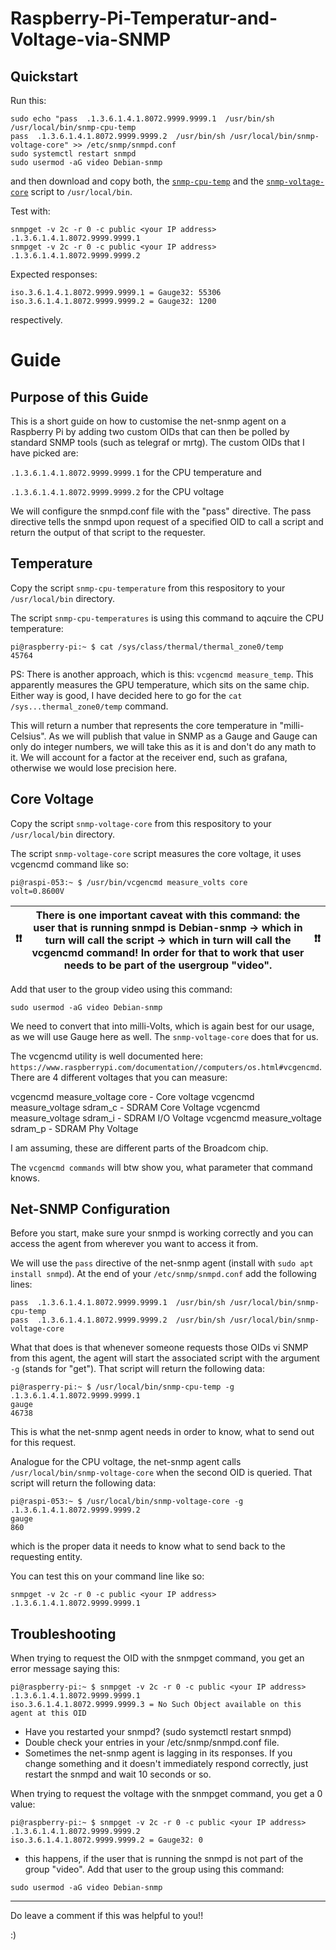 # Raspberry-Pi-Temperatur-and-Voltage-via-SNMP

## Quickstart

Run this:

```
sudo echo "pass  .1.3.6.1.4.1.8072.9999.9999.1  /usr/bin/sh /usr/local/bin/snmp-cpu-temp
pass  .1.3.6.1.4.1.8072.9999.9999.2  /usr/bin/sh /usr/local/bin/snmp-voltage-core" >> /etc/snmp/snmpd.conf
sudo systemctl restart snmpd
sudo usermod -aG video Debian-snmp
```
and then download and copy both, the [```snmp-cpu-temp```](https://github.com/ThomasStolt/Raspberry-Pi-Temperatur-and-Voltage-via-SNMP/blob/main/snmp-cpu-temp) and the [```snmp-voltage-core```](https://github.com/ThomasStolt/Raspberry-Pi-Temperatur-and-Voltage-via-SNMP/blob/main/snmp-voltage-core) script to ```/usr/local/bin```.

Test with:

```console
snmpget -v 2c -r 0 -c public <your IP address> .1.3.6.1.4.1.8072.9999.9999.1
snmpget -v 2c -r 0 -c public <your IP address> .1.3.6.1.4.1.8072.9999.9999.2
```

Expected responses:

```
iso.3.6.1.4.1.8072.9999.9999.1 = Gauge32: 55306
iso.3.6.1.4.1.8072.9999.9999.2 = Gauge32: 1200
```

respectively.

# Guide

## Purpose of this Guide

This is a short guide on how to customise the net-snmp agent on a Raspberry Pi by adding two custom OIDs that can then be polled by standard SNMP tools (such as telegraf or mrtg). The custom OIDs that I have picked are:

```.1.3.6.1.4.1.8072.9999.9999.1``` for the CPU temperature and

```.1.3.6.1.4.1.8072.9999.9999.2``` for the CPU voltage

We will configure the snmpd.conf file with the "pass" directive. The pass directive tells the snmpd upon request of a specified OID to call a script and return the output of that script to the requester.

## Temperature

Copy the script ```snmp-cpu-temperature``` from this respository to your ```/usr/local/bin``` directory.

The script ```snmp-cpu-temperatures``` is using this command to aqcuire the CPU temperature:

```console
pi@raspberry-pi:~ $ cat /sys/class/thermal/thermal_zone0/temp
45764
```

PS: There is another approach, which is this: ```vcgencmd measure_temp```. This apparently measures the GPU temperature, which sits on the same chip. Either way is good, I have decided here to go for the ```cat /sys...thermal_zone0/temp``` command.

This will return a number that represents the core temperature in "milli-Celsius". As we will publish that value in SNMP as a Gauge and Gauge can only do integer numbers, we will take this as it is and don't do any math to it. We will account for a factor at the receiver end, such as grafana, otherwise we would lose precision here.

## Core Voltage

Copy the script ```snmp-voltage-core``` from this respository to your ```/usr/local/bin``` directory.

The script ```snmp-voltage-core``` script measures the core voltage, it uses vcgencmd command like so:

```console
pi@raspi-053:~ $ /usr/bin/vcgencmd measure_volts core
volt=0.8600V
```

| ❗❗ | There is one important caveat with this command: the user that is running snmpd is Debian-snmp -> which in turn will call the script -> which in turn will call the vcgencmd command! In order for that to work that user needs to be part of the usergroup "video". | ❗❗ |
| :---: | :---: | :---: |

Add that user to the group video using this command:

```
sudo usermod -aG video Debian-snmp
```

We need to convert that into milli-Volts, which is again best for our usage, as we will use Gauge here as well. The ```snmp-voltage-core``` does that for us.

The vcgencmd utility is well documented here: ```https://www.raspberrypi.com/documentation//computers/os.html#vcgencmd```. There are 4 different voltages that you can measure:

vcgencmd measure_voltage core - Core voltage
vcgencmd measure_voltage sdram_c - SDRAM Core Voltage
vcgencmd measure_voltage sdram_i - SDRAM I/O Voltage
vcgencmd measure_voltage sdram_p - SDRAM Phy Voltage

I am assuming, these are different parts of the Broadcom chip.

The ```vcgencmd commands``` will btw show you, what parameter that command knows.

## Net-SNMP Configuration

Before you start, make sure your snmpd is working correctly and you can access the agent from wherever you want to access it from.

We will use the ```pass``` directive of the net-snmp agent (install with ```sudo apt install snmpd```). At the end of your ```/etc/snmp/snmpd.conf``` add the following lines:

```
pass  .1.3.6.1.4.1.8072.9999.9999.1  /usr/bin/sh /usr/local/bin/snmp-cpu-temp
pass  .1.3.6.1.4.1.8072.9999.9999.2  /usr/bin/sh /usr/local/bin/snmp-voltage-core
```

What that does is that whenever someone requests those OIDs vi SNMP from this agent, the agent will start the associated script with the argument ```-g``` (stands for "get"). That script will return the following data:

```console
pi@rasperry-pi:~ $ /usr/local/bin/snmp-cpu-temp -g
.1.3.6.1.4.1.8072.9999.9999.1
gauge
46738
```

This is what the net-snmp agent needs in order to know, what to send out for this request.

Analogue for the CPU voltage, the net-snmp agent calls ```/usr/local/bin/snmp-voltage-core``` when the second OID is queried. That script will return the following data:

```console
pi@raspi-053:~ $ /usr/local/bin/snmp-voltage-core -g
.1.3.6.1.4.1.8072.9999.9999.2
gauge
860
```

which is the proper data it needs to know what to send back to the requesting entity.


You can test this on your command line like so:

```console
snmpget -v 2c -r 0 -c public <your IP address> .1.3.6.1.4.1.8072.9999.9999.1
```

## Troubleshooting

When trying to request the OID with the snmpget command, you get an error message saying this:

```console
pi@raspberry-pi:~ $ snmpget -v 2c -r 0 -c public <your IP address> .1.3.6.1.4.1.8072.9999.9999.1
iso.3.6.1.4.1.8072.9999.9999.3 = No Such Object available on this agent at this OID
```

- Have you restarted your snmpd? (sudo systemctl restart snmpd)
- Double check your entries in your /etc/snmp/snmpd.conf file.
- Sometimes the net-snmp agent is lagging in its responses. If you change something and it doesn't immediately respond correctly, just restart the snmpd and wait 10 seconds or so.

When trying to request the voltage with the snmpget command, you get a 0 value:

```console
pi@raspberry-pi:~ $ snmpget -v 2c -r 0 -c public <your IP address> .1.3.6.1.4.1.8072.9999.9999.2
iso.3.6.1.4.1.8072.9999.9999.2 = Gauge32: 0
```

- this happens, if the user that is running the snmpd is not part of the group "video". Add that user to the group using this command:

```
sudo usermod -aG video Debian-snmp
```

---

Do leave a comment if this was helpful to you!!

:)




